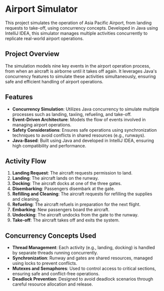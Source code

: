 # Airport Simulator

This project simulates the operation of Asia Pacific Airport, from landing requests to take-off, using concurrency concepts. Developed in Java using IntelliJ IDEA, this simulator manages multiple activities concurrently to replicate real-world airport operations.

## Project Overview

The simulation models nine key events in the airport operation process, from when an aircraft is airborne until it takes off again. It leverages Java's concurrency features to simulate these activities simultaneously, ensuring safe and efficient handling of airport operations.

## Features
- **Concurrency Simulation**: Utilizes Java concurrency to simulate multiple processes such as landing, taxiing, refueling, and take-off.
- **Event-Driven Architecture**: Models the flow of events involved in managing airport operations.
- **Safety Considerations**: Ensures safe operations using synchronization techniques to avoid conflicts in shared resources (e.g., runways).
- **Java-Based**: Built using Java and developed in IntelliJ IDEA, ensuring high compatibility and performance.

## Activity Flow
1. **Landing Request**: The aircraft requests permission to land.
2. **Landing**: The aircraft lands on the runway.
3. **Docking**: The aircraft docks at one of the three gates.
4. **Disembarking**: Passengers disembark at the gate.
5. **Refilling and Cleaning**: The aircraft requests for refilling the supplies and cleaning.
6. **Refueling**: The aircraft refuels in preparation for the next flight.
7. **Embarking**: New passengers board the aircraft.
8. **Undocking**: The aircraft undocks from the gate to the runway.
9. **Take-off**: The aircraft takes off and exits the system.

## Concurrency Concepts Used
- **Thread Management**: Each activity (e.g., landing, docking) is handled by separate threads running concurrently.
- **Synchronization**: Runway and gates are shared resources, managed using locks to prevent conflicts.
- **Mutexes and Semaphores**: Used to control access to critical sections, ensuring safe and conflict-free operations.
- **Deadlock Prevention**: Designed to avoid deadlock scenarios through careful resource allocation and release.
